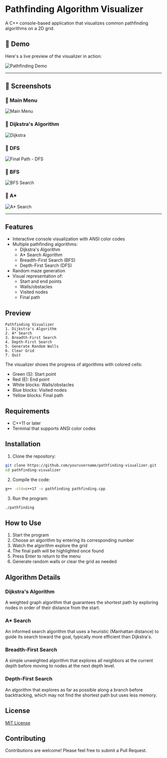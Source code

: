 # Pathfinding Algorithm Visualizer

A C++ console-based application that visualizes common pathfinding algorithms on a 2D grid.

## 🎥 Demo

Here's a live preview of the visualizer in action:

![Pathfinding Demo](assets/pathfinding-demo.gif)

---

## 📸 Screenshots

### 🔹 Main Menu
![Main Menu](assets/menu.png)

### 🔹 Dijkstra's Algorithm 
![Dijkstra](assets/dijkstra.png)

### 🔹 DFS 
![Final Path - DFS](assets/DFS.png)

### 🔹 BFS 
![BFS Search](assets/BFS.png)

### 🔹 A* 
![A* Search](assets/A_star.png)

---

## Features

- Interactive console visualization with ANSI color codes
- Multiple pathfinding algorithms:
  - Dijkstra's Algorithm
  - A* Search Algorithm
  - Breadth-First Search (BFS)
  - Depth-First Search (DFS)
- Random maze generation
- Visual representation of:
  - Start and end points
  - Walls/obstacles
  - Visited nodes
  - Final path

## Preview

```
Pathfinding Visualizer
1. Dijkstra's Algorithm
2. A* Search
3. Breadth-First Search
4. Depth-First Search
5. Generate Random Walls
6. Clear Grid
7. Quit
```

The visualizer shows the progress of algorithms with colored cells:
- Green (S): Start point
- Red (E): End point
- White blocks: Walls/obstacles
- Blue blocks: Visited nodes
- Yellow blocks: Final path

## Requirements

- C++11 or later
- Terminal that supports ANSI color codes

## Installation

1. Clone the repository:
```bash
git clone https://github.com/yourusername/pathfinding-visualizer.git
cd pathfinding-visualizer
```

2. Compile the code:
```bash
g++ -std=c++17 -o pathfinding pathfinding.cpp
```

3. Run the program:
```bash
./pathfinding
```

## How to Use

1. Start the program
2. Choose an algorithm by entering its corresponding number
3. Watch the algorithm explore the grid
4. The final path will be highlighted once found
5. Press Enter to return to the menu
6. Generate random walls or clear the grid as needed

## Algorithm Details

### Dijkstra's Algorithm
A weighted graph algorithm that guarantees the shortest path by exploring nodes in order of their distance from the start.

### A* Search
An informed search algorithm that uses a heuristic (Manhattan distance) to guide its search toward the goal, typically more efficient than Dijkstra's.

### Breadth-First Search
A simple unweighted algorithm that explores all neighbors at the current depth before moving to nodes at the next depth level.

### Depth-First Search
An algorithm that explores as far as possible along a branch before backtracking, which may not find the shortest path but uses less memory.

## License

[MIT License](LICENSE)

## Contributing

Contributions are welcome! Please feel free to submit a Pull Request. 

